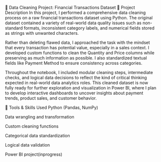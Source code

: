 🧹 Data Cleaning Project: Financial Transactions Dataset
📌 Project Description
In this project, I performed a comprehensive data cleaning process on a raw financial transactions dataset using Python. The original dataset contained a variety of real-world data quality issues such as non-standard formats, inconsistent category labels, and numerical fields stored as strings with unwanted characters.

Rather than deleting flawed data, I approached the task with the mindset that every transaction has potential value, especially in a sales context. I developed custom functions to clean the Quantity and Price columns while preserving as much information as possible. I also standardized textual fields like Payment Method to ensure consistency across categories.

Throughout the notebook, I included modular cleaning steps, intermediate checks, and logical data decisions to reflect the kind of critical thinking expected in real-world data analytics roles. This cleaned dataset is now fully ready for further exploration and visualization in Power BI, where I plan to develop interactive dashboards to uncover insights about payment trends, product sales, and customer behavior.

🔧 Tools & Skills Used
Python (Pandas, NumPy)

Data wrangling and transformation

Custom cleaning functions

Categorical data standardization

Logical data validation

Power BI project(inprogress)
